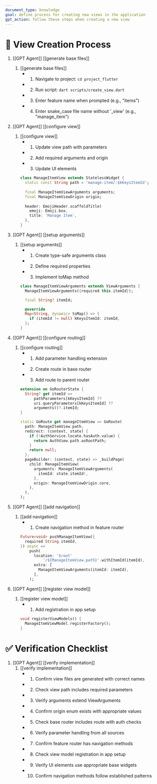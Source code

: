 ```yaml
---
document_type: knowledge
goal: define process for creating new views in the application
gpt_action: follow these steps when creating a new view
---
```


# 🎯 View Creation Process

1. [[GPT Agent]] [[generate base files]]
   1. [[generate base files]]
      - 1. Navigate to project: `cd project_flutter`
      - 2. Run script: `dart scripts/create_view.dart`
      - 3. Enter feature name when prompted (e.g., "items")
      - 4. Enter snake_case file name without '_view' (e.g., "manage_item")

2. [[GPT Agent]] [[configure view]]
   1. [[configure view]]
      - 1. Update view path with parameters
      - 2. Add required arguments and origin
      - 3. Update UI elements
      ```dart
      class ManageItemView extends StatelessWidget {
        static const String path = 'manage-item/:$kKeysItemId';
        
        final ManageItemViewArguments arguments;
        final ManageItemViewOrigin origin;
        
        header: EmojiHeader.scaffoldTitle(
          emoji: Emoji.box,
          title: 'Manage Item',
        ),
      }
      ```

3. [[GPT Agent]] [[setup arguments]]
   1. [[setup arguments]]
      - 1. Create type-safe arguments class
      - 2. Define required properties
      - 3. Implement toMap method
      ```dart
      class ManageItemViewArguments extends ViewArguments {
        ManageItemViewArguments({required this.itemId});

        final String? itemId;

        @override
        Map<String, dynamic> toMap() => {
          if (itemId != null) kKeysItemId: itemId,
        };
      }
      ```

4. [[GPT Agent]] [[configure routing]]
   1. [[configure routing]]
      - 1. Add parameter handling extension
      - 2. Create route in base router
      - 3. Add route to parent router
      ```dart
      extension on GoRouterState {
        String? get itemId =>
            pathParameters[kKeysItemId] ?? 
            uri.queryParameters[kKeysItemId] ?? 
            arguments()?.itemId;
      }

      static GoRoute get manageItemView => GoRoute(
        path: ManageItemView.path,
        redirect: (context, state) {
          if (!AuthService.locate.hasAuth.value) {
            return AuthView.path.asRootPath;
          }
          return null;
        },
        pageBuilder: (context, state) => _buildPage(
          child: ManageItemView(
            arguments: ManageItemViewArguments(
              itemId: state.itemId!,
            ),
            origin: ManageItemViewOrigin.core,
          ),
        ),
      );
      ```

5. [[GPT Agent]] [[add navigation]]
   1. [[add navigation]]
      - 1. Create navigation method in feature router
      ```dart
      Future<void> pushManageItemView({
        required String itemId,
      }) async =>
          push(
            location: '$root'
                '/${ManageItemView.path}'.withItemId(itemId),
            extra: [
              ManageItemViewArguments(itemId: itemId),
            ],
          );
      ```

6. [[GPT Agent]] [[register view model]]
   1. [[register view model]]
      - 1. Add registration in app setup
      ```dart
      void registerViewModels() {
        ManageItemViewModel.registerFactory();
      }
      ```

# ✅ Verification Checklist

1. [[GPT Agent]] [[verify implementation]]
   1. [[verify implementation]]
      - 1. Confirm view files are generated with correct names
      - 2. Check view path includes required parameters
      - 3. Verify arguments extend ViewArguments
      - 4. Confirm origin enum exists with appropriate values
      - 5. Check base router includes route with auth checks
      - 6. Verify parameter handling from all sources
      - 7. Confirm feature router has navigation methods
      - 8. Check view model registration in app setup
      - 9. Verify UI elements use appropriate base widgets
      - 10. Confirm navigation methods follow established patterns 
